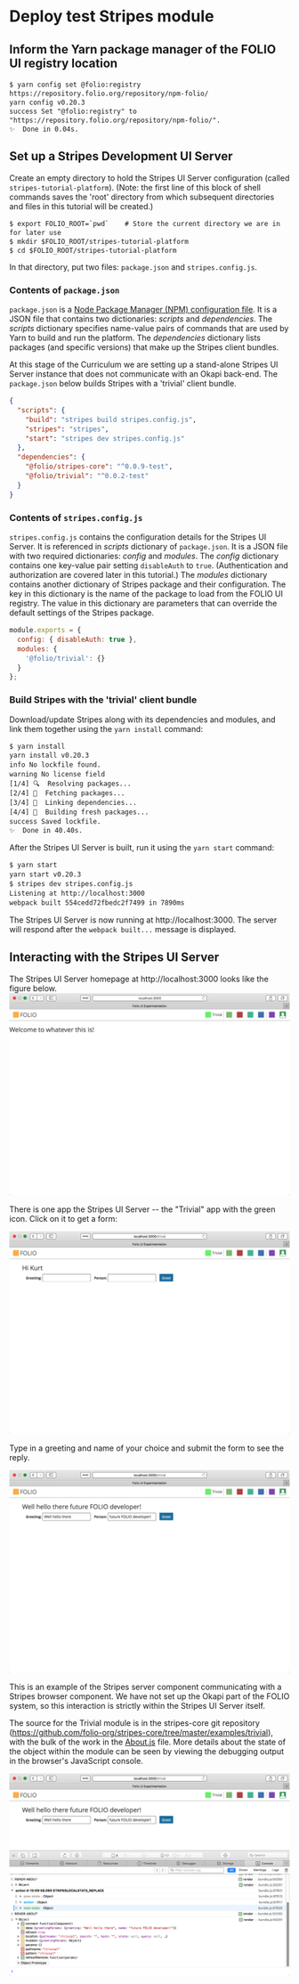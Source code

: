 # Deploy test Stripes module

## Inform the Yarn package manager of the FOLIO UI registry location

```
$ yarn config set @folio:registry https://repository.folio.org/repository/npm-folio/
yarn config v0.20.3
success Set "@folio:registry" to "https://repository.folio.org/repository/npm-folio/".
✨  Done in 0.04s.
```

## Set up a Stripes Development UI Server

Create an empty directory to hold the Stripes UI Server configuration (called `stripes-tutorial-platform`).
(Note: the first line of this block of shell commands saves the 'root' directory from which subsequent directories and files in this tutorial will be created.)

```shell
$ export FOLIO_ROOT=`pwd`    # Store the current directory we are in for later use
$ mkdir $FOLIO_ROOT/stripes-tutorial-platform
$ cd $FOLIO_ROOT/stripes-tutorial-platform
```

In that directory, put two files: `package.json` and `stripes.config.js`.

### Contents of `package.json`

`package.json` is a [Node Package Manager (NPM) configuration file](https://docs.npmjs.com/files/package.json). It is a JSON file that contains two dictionaries: _scripts_ and _dependencies_.  The _scripts_ dictionary specifies name-value pairs of commands that are used by Yarn to build and run the platform.  The _dependencies_ dictionary lists packages (and specific versions) that make up the Stripes client bundles.

At this stage of the Curriculum we are setting up a stand-alone Stripes UI Server instance that does not communicate with an Okapi back-end.  The `package.json` below builds Stripes with a 'trivial' client bundle.

```json
{
  "scripts": {
    "build": "stripes build stripes.config.js",
    "stripes": "stripes",
    "start": "stripes dev stripes.config.js"
  },
  "dependencies": {
    "@folio/stripes-core": "^0.0.9-test",
    "@folio/trivial": "^0.0.2-test"
  }
}
```

### Contents of `stripes.config.js`
`stripes.config.js` contains the configuration details for the Stripes UI Server.  It is referenced in _scripts_ dictionary of `package.json`.  It is a JSON file with two required dictionaries: _config_ and _modules_.  The _config_ dictionary contains one key-value pair setting `disableAuth` to `true`.  (Authentication and authorization are covered later in this tutorial.)  The _modules_ dictionary contains another dictionary of Stripes package and their configuration.
The key in this dictionary is the name of the package to load from the FOLIO UI registry.
The value in this dictionary are parameters that can override the default settings of the Stripes package.

```javascript
module.exports = {
  config: { disableAuth: true },
  modules: {
    '@folio/trivial': {}
  }
};
```
### Build Stripes with the 'trivial' client bundle

Download/update Stripes along with its dependencies and modules, and link them together using the `yarn install` command:

```bash
$ yarn install
yarn install v0.20.3
info No lockfile found.
warning No license field
[1/4] 🔍  Resolving packages...
[2/4] 🚚  Fetching packages...
[3/4] 🔗  Linking dependencies...
[4/4] 📃  Building fresh packages...
success Saved lockfile.
✨  Done in 40.40s.
```

After the Stripes UI Server is built, run it using the `yarn start` command:

```bash
$ yarn start
yarn start v0.20.3
$ stripes dev stripes.config.js
Listening at http://localhost:3000
webpack built 554cedd72fbedc2f7499 in 7890ms
```

The Stripes UI Server is now running at http://localhost:3000. The server will respond after the `webpack built...` message is displayed.

## Interacting with the Stripes UI Server

The Stripes UI Server homepage at http://localhost:3000 looks like the figure below.
![Stripes homepage](pics/01_Stripes_homepage.png)

There is one app the Stripes UI Server -- the "Trivial" app with the green icon.  Click on it to get a form:

![Trivial homepage](pics/01_Trivial_homepage.png)

Type in a greeting and name of your choice and submit the form to see the reply.

![Trivial reply](pics/01_Trivial_reply.png)

This is an example of the Stripes server component communicating with a Stripes browser component.  We have not set up the Okapi part of the FOLIO system, so this interaction is strictly within the Stripes UI Server itself.

The source for the Trivial module is in the stripes-core git repository (https://github.com/folio-org/stripes-core/tree/master/examples/trivial), with the bulk of the work in the [About.js](https://github.com/folio-org/stripes-core/blob/master/examples/trivial/About.js) file.  More details about the state of the object within the module can be seen by viewing the debugging output in the browser's JavaScript console.

![Trivial reply with browser JavaScript console](pics/01_Trivial_reply_with_js_console.png)
